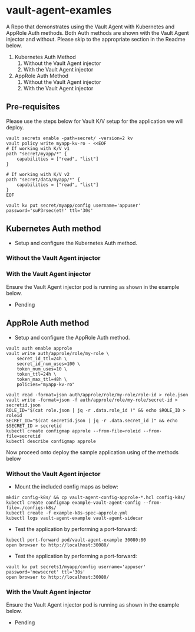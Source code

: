 # vault-agent-examles
A Repo that demonstrates using the Vault Agent with Kubernetes and AppRole Auth methods. Both Auth methods are shown with the Vault Agent injector and without. Please skip to the appropriate section in the Readme below.
1. Kubernetes Auth Method
    1. Without the Vault Agent injector
    1. With the Vault Agent injector
1. AppRole Auth Method
    1. Without the Vault Agent injector
    1. With the Vault Agent injector

## Pre-requisites
Please use the steps below for Vault K/V setup for the application we will deploy.
```
vault secrets enable -path=secret/ -version=2 kv
vault policy write myapp-kv-ro - <<EOF
# If working with K/V v1
path "secret/myapp/*" {
    capabilities = ["read", "list"]
}

# If working with K/V v2
path "secret/data/myapp/*" {
    capabilities = ["read", "list"]
}
EOF

vault kv put secret/myapp/config username='appuser' password='suP3rsec(et!' ttl='30s'
```
## Kubernetes Auth method
- Setup and configure the Kubernetes Auth method.

### Without the Vault Agent injector

### With the Vault Agent injector
Ensure the Vault Agent injector pod is running as shown in the example below.
- Pending


## AppRole Auth method
- Setup and configure the AppRole Auth method.
```
vault auth enable approle
vault write auth/approle/role/my-role \
    secret_id_ttl=24h \
    secret_id_num_uses=100 \
    token_num_uses=10 \
    token_ttl=24h \
    token_max_ttl=48h \
    policies="myapp-kv-ro"

vault read -format=json auth/approle/role/my-role/role-id > role.json
vault write -format=json -f auth/approle/role/my-role/secret-id > secretid.json
ROLE_ID="$(cat role.json | jq -r .data.role_id )" && echo $ROLE_ID > roleid
SECRET_ID="$(cat secretid.json | jq -r .data.secret_id )" && echo $SECRET_ID > secretid
kubectl create configmap approle --from-file=roleid --from-file=secretid
kubectl describe configmap approle
```

Now proceed onto deploy the sample application using of the methods below

### Without the Vault Agent injector
- Mount the included config maps as below:
```
mkdir config-k8s/ && cp vault-agent-config-approle-*.hcl config-k8s/
kubectl create configmap example-vault-agent-config --from-file=./configs-k8s/
kubectl create -f example-k8s-spec-approle.yml
kubectl logs vault-agent-example vault-agent-sidecar
```
- Test the application by performing a port-forward:
```
kubectl port-forward pod/vault-agent-example 30080:80
open browser to http://localhost:30080/
```
- Test the application by performing a port-forward:
```
vault kv put secrets1/myapp/config username='appuser' password='newsecret' ttl='30s'
open browser to http://localhost:30080/
```

### With the Vault Agent injector
Ensure the Vault Agent injector pod is running as shown in the example below.
- Pending
